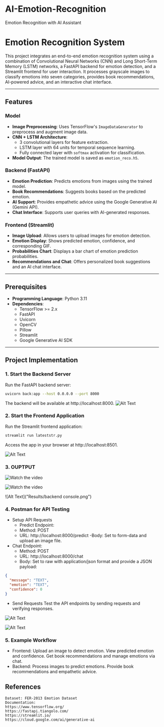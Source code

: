 # AI-Emotion-Recognition
Emotion Recognition with AI Assistant
# Emotion Recognition System

This project integrates an end-to-end emotion recognition system using a combination of Convolutional Neural Networks (CNN) and Long Short-Term Memory (LSTM) networks, a FastAPI backend for emotion detection, and a Streamlit frontend for user interaction. It processes grayscale images to classify emotions into seven categories, provides book recommendations, AI-powered advice, and an interactive chat interface.

---

## Features
### Model
- **Image Preprocessing**: Uses TensorFlow's `ImageDataGenerator` to preprocess and augment image data.
- **CNN + LSTM Architecture**:
  - 3 convolutional layers for feature extraction.
  - LSTM layer with 64 units for temporal sequence learning.
  - Fully connected layer with `softmax` activation for classification.
- **Model Output**: The trained model is saved as `emotion_reco.h5`.

### Backend (FastAPI)
- **Emotion Prediction**: Predicts emotions from images using the trained model.
- **Book Recommendations**: Suggests books based on the predicted emotion.
- **AI Support**: Provides empathetic advice using the Google Generative AI (Gemini API).
- **Chat Interface**: Supports user queries with AI-generated responses.

### Frontend (Streamlit)
- **Image Upload**: Allows users to upload images for emotion detection.
- **Emotion Display**: Shows predicted emotion, confidence, and corresponding GIF.
- **Probabilities Chart**: Displays a bar chart of emotion prediction probabilities.
- **Recommendations and Chat**: Offers personalized book suggestions and an AI chat interface.

---

## Prerequisites
- **Programming Language**: Python 3.11
- **Dependencies**:
  - TensorFlow >= 2.x
  - FastAPI
  - Uvicorn
  - OpenCV
  - Pillow
  - Streamlit
  - Google Generative AI SDK

---

## Project Implementation
### 1. Start the Backend Server
Run the FastAPI backend server:

```bash
uvicorn back:app --host 0.0.0.0 --port 8000
```
The backend will be available at http://localhost:8000.
![Alt Text](Results/backcon.png)

### 2. Start the Frontend Application
Run the Streamlit frontend application:

```bash
streamlit run lateststr.py
```
Access the app in your browser at http://localhost:8501.

![Alt Text](Results/strrun.png)

### 3. OUPTPUT


![Watch the video](Results/Untitledvideo-MadewithClipchamp1-ezgif.com-video-to-gif-converter.gif)




![Watch the video](Results/2nddemo1.gif)



![Alt Text]("Results/backend console.png")


### 4. Postman for API Testing
- Setup API Requests
  - Predict Endpoint:
  - Method: POST
  - URL: http://localhost:8000/predict
  -Body: Set to form-data and upload an image file.
- Chat Endpoint:
  - Method: POST
  - URL: http://localhost:8000/chat
  - Body: Set to raw with application/json format and provide a JSON payload:
```json
{
  "message": "TEXT",
  "emotion": "TEXT",
  "confidence": 0
}
```
- Send Requests
  Test the API endpoints by sending requests and verifying responses.

![Alt Text](Results/postpred.png)

![Alt Text](Results/postchat.png)

### 5. Example Workflow
- Frontend:
  Upload an image to detect emotion.
  View predicted emotion and confidence.
  Get book recommendations and manage emotions via chat.
- Backend:
  Process images to predict emotions.
  Provide book recommendations and empathetic advice.

## References
    Dataset: FER-2013 Emotion Dataset
    Documentation:
    https://www.tensorflow.org/
    https://fastapi.tiangolo.com/
    https://streamlit.io/
    https://cloud.google.com/ai/generative-ai 


